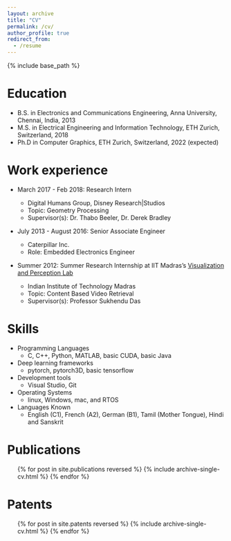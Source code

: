 ```yaml
---
layout: archive
title: "CV"
permalink: /cv/
author_profile: true
redirect_from:
  - /resume
---
```


{% include base_path %}

Education
======
* B.S. in Electronics and Communications Engineering, Anna University, Chennai, India, 2013
* M.S. in Electrical Engineering and Information Technology, ETH Zurich, Switzerland, 2018
* Ph.D in Computer Graphics, ETH Zurich, Switzerland, 2022 (expected)

Work experience
======
* March 2017 - Feb 2018: Research Intern
  * Digital Humans Group, Disney Research\|Studios
  * Topic: Geometry Processing
  * Supervisor(s): Dr. Thabo Beeler, Dr. Derek Bradley

* July 2013 - August 2016: Senior Associate Engineer
  * Caterpillar Inc.
  * Role: Embedded Electronics Engineer

* Summer 2012: Summer Research Internship at IIT Madras’s [Visualization and Perception Lab](http://www.cse.iitm.ac.in/~vplab/)
  * Indian Institute of Technology Madras
  * Topic: Content Based Video Retrieval
  * Supervisor(s): Professor Sukhendu Das
  
Skills
======
* Programming Languages
  * C, C++, Python, MATLAB, basic CUDA, basic Java
* Deep learning frameworks
  * pytorch, pytorch3D, basic tensorflow
* Development tools 
  * Visual Studio, Git
* Operating Systems
  * linux, Windows, mac, and RTOS
* Languages Known
  * English (C1), French (A2), German (B1), Tamil (Mother Tongue), Hindi and Sanskrit

Publications
======
  <ul>{% for post in site.publications reversed %}
    {% include archive-single-cv.html %}
  {% endfor %}</ul>

Patents
======
  <ul>{% for post in site.patents reversed %}
    {% include archive-single-cv.html %}
  {% endfor %}</ul>
  
<!-- Talks
======
  <ul>{% for post in site.talks %}
    {% include archive-single-talk-cv.html %}
  {% endfor %}</ul> -->
  
<!-- Teaching
======
  <ul>{% for post in site.teaching %}
    {% include archive-single-cv.html %}
  {% endfor %}</ul> -->
  
<!-- Service and leadership
======
* Currently signed in to 43 different slack teams -->
